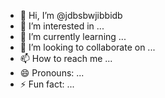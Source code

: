- 👋 Hi, I’m @jdbsbwjibbidb
- 👀 I’m interested in ...
- 🌱 I’m currently learning ...
- 💞️ I’m looking to collaborate on ...
- 📫 How to reach me ...
- 😄 Pronouns: ...
- ⚡ Fun fact: ...

<!---
jdbsbwjibbidb/jdbsbwjibbidb is a ✨ special ✨ repository because its `README.md` (this file) appears on your GitHub profile.
You can click the Preview link to take a look at your changes.
--->

